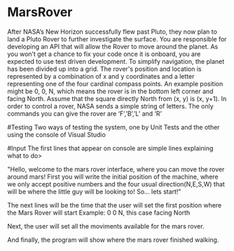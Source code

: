 # MarsRover

After NASA’s New Horizon successfully flew past Pluto, they now plan to land a Pluto Rover
to further investigate the surface. You are responsible for developing an API that will allow
the Rover to move around the planet. As you won’t get a chance to fix your code once it is
onboard, you are expected to use test driven development.
To simplify navigation, the planet has been divided up into a grid. The rover's position and
location is represented by a combination of x and y coordinates and a letter representing
one of the four cardinal compass points. An example position might be 0, 0, N, which
means the rover is in the bottom left corner and facing North. Assume that the square
directly North from (x, y) is (x, y+1).
In order to control a rover, NASA sends a simple string of letters. The only commands you
can give the rover are ‘F’,’B’,’L’ and ‘R’

#Testing
Two ways of testing the system, one by Unit Tests and the other using the console of Visual Studio

#Input
The first lines that appear on console are simple lines explaining what to do>

"Hello, welcome to the mars rover interface, where you can move the rover around mars!
First you will write the initial position of the machine, where we only accept positive numbers and the four usual direction(N,E,S,W) that will be where the little guy will be looking to!
So... lets start!"

The next lines will be the time that the user will set the first position where the Mars Rover will start 
Example: 0 0 N, this case facing North

Next, the user will set all the moviments available for the mars rover.

And finally, the program will show where the mars rover finished walking.
